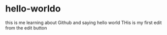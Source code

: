 # hello-worldo
this is me learning about Github and saying hello world
THis is my first edit from the edit button
